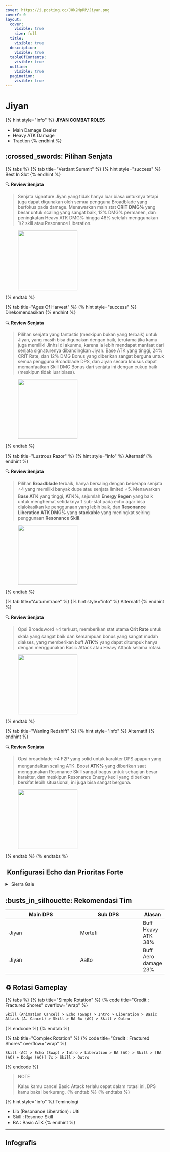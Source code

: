 ```yaml
---
cover: https://i.postimg.cc/J0k2MpRP/Jiyan.png
coverY: 0
layout:
  cover:
    visible: true
    size: full
  title:
    visible: true
  description:
    visible: true
  tableOfContents:
    visible: true
  outline:
    visible: true
  pagination:
    visible: true
---
```


# Jiyan

{% hint style="info" %}
**JIYAN COMBAT ROLES**

* Main Damage Dealer
* Heavy ATK Damage
* Traction
{% endhint %}

## :crossed\_swords: Pilihan Senjata

{% tabs %}
{% tab title="Verdant Summit" %}
{% hint style="success" %}
Best In Slot
{% endhint %}

:mag: **Review Senjata**

> Senjata signature Jiyan yang tidak hanya luar biasa untuknya tetapi juga dapat digunakan oleh semua pengguna Broadblade yang berfokus pada damage. Menawarkan main stat **CRIT DMG%** yang besar untuk scaling yang sangat baik, 12% DMG% permanen, dan peningkatan Heavy ATK DMG% hingga 48% setelah menggunakan 1/2 skill atau Resonance Liberation.

<figure><img src="https://wuthering.wiki/img/weapon_21010016.png" alt="" width="188"><figcaption></figcaption></figure>
{% endtab %}

{% tab title="Ages Of Harvest" %}
{% hint style="success" %}
Direkomendasikan
{% endhint %}

:mag: **Review Senjata**

> Pilihan senjata yang fantastis (meskipun bukan yang terbaik) untuk Jiyan, yang masih bisa digunakan dengan baik, terutama jika kamu juga memiliki Jinhsi di akunmu, karena ia lebih mendapat manfaat dari senjata signaturenya dibandingkan Jiyan. Base ATK yang tinggi, 24% CRIT Rate, dan 12% DMG Bonus yang diberikan sangat berguna untuk semua pengguna Broadblade DPS, dan Jiyan secara khusus dapat memanfaatkan Skill DMG Bonus dari senjata ini dengan cukup baik (meskipun tidak luar biasa).

<figure><img src="https://wuthering.wiki/img/weapon_21010026.png" alt="" width="188"><figcaption></figcaption></figure>
{% endtab %}

{% tab title="Lustrous Razor" %}
{% hint style="info" %}
Alternatif
{% endhint %}

:mag: **Review Senjata**

> Pilihan **Broadblade** terbaik, hanya bersaing dengan beberapa senjata :star:4 yang memiliki banyak dupe atau senjata limited :star:5. Menawarkan B**ase ATK** yang tinggi, **ATK%**, sejumlah **Energy Regen** yang baik untuk menghemat setidaknya 1 sub-stat pada echo agar bisa dialokasikan ke penggunaan yang lebih baik, dan **Resonance Liberation ATK DMG%** yang **stackable** yang meningkat seiring penggunaan **Resonance Skill**.

<figure><img src="https://wuthering.wiki/img/weapon_21010015.png" alt="" width="188"><figcaption></figcaption></figure>
{% endtab %}

{% tab title="Autumntrace" %}
{% hint style="info" %}
Alternatif
{% endhint %}

:mag: **Review Senjata**

> Opsi Broadsword :star:4 terkuat, memberikan stat utama **Crit Rate** untuk skala yang sangat baik dan kemampuan bonus yang sangat mudah diakses, yang memberikan buff **ATK%** yang dapat ditumpuk hanya dengan menggunakan Basic Attack atau Heavy Attack selama rotasi.

<figure><img src="https://wuthering.wiki/img/weapon_21010074.png" alt="" width="188"><figcaption></figcaption></figure>
{% endtab %}

{% tab title="Waning Redshift" %}
{% hint style="info" %}
Alternatif
{% endhint %}

:mag: **Review Senjata**

> Opsi broadblade :star:4 F2P yang solid untuk karakter DPS apapun yang mengandalkan scaling ATK. Boost **ATK%** yang diberikan saat menggunakan Resonance Skill sangat bagus untuk sebagian besar karakter, dan meskipun Resonance Energy kecil yang diberikan bersifat lebih situasional, ini juga bisa sangat berguna.

<figure><img src="https://wuthering.wiki/img/weapon_21010084.png" alt="" width="188"><figcaption></figcaption></figure>
{% endtab %}
{% endtabs %}

## <img src="https://wuthering.wiki/img/item_10.png" alt="" data-size="line"> Konfigurasi Echo dan Prioritas Forte

<details>

<summary><img src="https://wuthering.wiki/img/fettericon_4.png" alt="" data-size="line"> Sierra Gale</summary>

Feilian Beringal - CR% / CDM%

<img src="https://wuthering.wiki/img/monster_330000050.png" alt="" data-size="original">

**Echo Sett**

* 3 - <mark style="color:green;">**Aero DMG**</mark> bonus%
* 3 - <mark style="color:green;">**Aero DMG**</mark> bonus%%
* 1 - ATK%
* 1 - ATK%

**Prioritas Echo Substat**

* ER% (120% - 130%)
* CR% / CDM%
* ATK%
* Heavy ATK Damage%
* Flat ATK

**Prioritas Forte**

Reso Lib > Forte > Reso skill > intro > BA

</details>

## :busts\_in\_silhouette: Rekomendasi Tim

<table><thead><tr><th width="213">Main DPS</th><th width="189.8193359375">Sub DPS</th><th>Alasan</th></tr></thead><tbody><tr><td><img src="https://i.postimg.cc/VN9sLFks/Jiyan-Icon.png" alt="" data-size="line"><img src="https://wuthering.wiki/img/fettericon_4.png" alt="" data-size="line"> Jiyan</td><td><img src="https://i.postimg.cc/MTdW1KBh/Mortefi-Icon.png" alt="" data-size="line"><img src="https://wuthering.wiki/img/fettericon_13.png" alt="" data-size="line"><img src="https://wuthering.wiki/img/fettericon_8.png" alt="" data-size="line"> Mortefi</td><td>Buff Heavy ATK 38%</td></tr><tr><td><img src="https://i.postimg.cc/VN9sLFks/Jiyan-Icon.png" alt="" data-size="line"><img src="https://wuthering.wiki/img/fettericon_4.png" alt="" data-size="line"> Jiyan</td><td><img src="https://i.postimg.cc/tTXq1Vs3/Aalto-Icon.png" alt="" data-size="line"><img src="https://wuthering.wiki/img/fettericon_8.png" alt="" data-size="line"> Aalto</td><td>Buff Aero damage 23%</td></tr></tbody></table>

## :recycle: Rotasi Gameplay

{% tabs %}
{% tab title="Simple Rotation" %}
{% code title="Credit : Fractured Shores" overflow="wrap" %}
```
Skill (Animation Cancel) > Echo (Swap) > Intro > Liberation > Basic Attack (A. Cancel) > Skill > BA 6x (AC) > Skill > Outro
```
{% endcode %}
{% endtab %}

{% tab title="Complex Rotation" %}
{% code title="Credit : Fractured Shores" overflow="wrap" %}
```
Skill (AC) > Echo (Swap) > Intro > Liberation > BA (AC) > Skill > [BA (AC) + Dodge (AC)] 7x > Skill > Outro
```
{% endcode %}

> NOTE
>
> Kalau kamu cancel Basic Attack terlalu cepat dalam rotasi ini, DPS kamu bakal berkurang.
{% endtab %}
{% endtabs %}

{% hint style="info" %}
Teminologi

* Lib (Resonance Liberation) : Ulti
* Skill : Resonce Skill
* BA : Basic ATK
{% endhint %}

***

## Infografis

<figure><img src="https://i.postimg.cc/VvdK4DSz/Jiyan.png" alt=""><figcaption></figcaption></figure>
